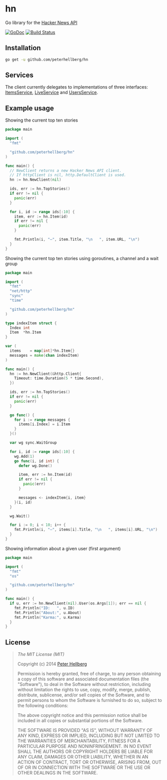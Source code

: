 # hn

Go library for the [Hacker News API](https://github.com/HackerNews/API)

[![GoDoc](https://godoc.org/github.com/peterhellberg/hn?status.svg)](https://godoc.org/github.com/peterhellberg/hn)
[![Build Status](https://travis-ci.org/peterhellberg/hn.svg?branch=master)](https://travis-ci.org/peterhellberg/hn)

## Installation

```bash
go get -u github.com/peterhellberg/hn
```

## Services

The client currently delegates to implementations of three interfaces:
[ItemsService](https://godoc.org/github.com/peterhellberg/hn#ItemsService),
[LiveService](https://godoc.org/github.com/peterhellberg/hn#LiveService) and
[UsersService](https://godoc.org/github.com/peterhellberg/hn#UsersService).

## Example usage

Showing the current top ten stories

```go
package main

import (
  "fmt"

  "github.com/peterhellberg/hn"
)

func main() {
  // NewClient returns a new Hacker News API client.
  // If httpClient is nil, http.DefaultClient is used.
  hn := hn.NewClient(nil)

  ids, err := hn.TopStories()
  if err != nil {
    panic(err)
  }

  for i, id := range ids[:10] {
    item, err := hn.Item(id)
    if err != nil {
      panic(err)
    }

    fmt.Println(i, "–", item.Title, "\n   ", item.URL, "\n")
  }
}
```

Showing the current top ten stories using goroutines, a channel and a wait group

```go
package main

import (
  "fmt"
  "net/http"
  "sync"
  "time"

  "github.com/peterhellberg/hn"
)

type indexItem struct {
  Index int
  Item  *hn.Item
}

var (
  items    = map[int]*hn.Item{}
  messages = make(chan indexItem)
)

func main() {
  hn := hn.NewClient(&http.Client{
    Timeout: time.Duration(5 * time.Second),
  })

  ids, err := hn.TopStories()
  if err != nil {
    panic(err)
  }

  go func() {
    for i := range messages {
      items[i.Index] = i.Item
    }
  }()

  var wg sync.WaitGroup

  for i, id := range ids[:10] {
    wg.Add(1)
    go func(i, id int) {
      defer wg.Done()

      item, err := hn.Item(id)
      if err != nil {
        panic(err)
      }

      messages <- indexItem{i, item}
    }(i, id)
  }

  wg.Wait()

  for i := 0; i < 10; i++ {
    fmt.Println(i, "–", items[i].Title, "\n   ", items[i].URL, "\n")
  }
}
```

Showing information about a given user (first argument)

```go
package main

import (
  "fmt"
  "os"

  "github.com/peterhellberg/hn"
)

func main() {
  if u, err := hn.NewClient(nil).User(os.Args[1]); err == nil {
    fmt.Println("ID:   ", u.ID)
    fmt.Println("About:", u.About)
    fmt.Println("Karma:", u.Karma)
  }
}
```

## License

> *The MIT License (MIT)*
>
> Copyright (c) 2014 [Peter Hellberg](http://c7.se/)
>
> Permission is hereby granted, free of charge, to any person obtaining a copy
> of this software and associated documentation files (the "Software"), to deal
> in the Software without restriction, including without limitation the rights
> to use, copy, modify, merge, publish, distribute, sublicense, and/or sell
> copies of the Software, and to permit persons to whom the Software is
> furnished to do so, subject to the following conditions:
>
> The above copyright notice and this permission notice shall be included in all
> copies or substantial portions of the Software.
>
> THE SOFTWARE IS PROVIDED "AS IS", WITHOUT WARRANTY OF ANY KIND, EXPRESS OR
> IMPLIED, INCLUDING BUT NOT LIMITED TO THE WARRANTIES OF MERCHANTABILITY,
> FITNESS FOR A PARTICULAR PURPOSE AND NONINFRINGEMENT. IN NO EVENT SHALL THE
> AUTHORS OR COPYRIGHT HOLDERS BE LIABLE FOR ANY CLAIM, DAMAGES OR OTHER
> LIABILITY, WHETHER IN AN ACTION OF CONTRACT, TORT OR OTHERWISE, ARISING FROM,
> OUT OF OR IN CONNECTION WITH THE SOFTWARE OR THE USE OR OTHER DEALINGS IN THE
> SOFTWARE.
